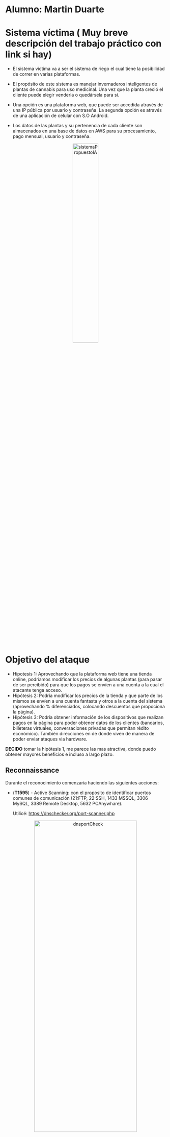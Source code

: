 # Alumno: Martin Duarte

# Sistema víctima ( Muy breve descripción del trabajo práctico con link si hay)

- El sistema víctima va a ser el sistema de riego el cual tiene la posibilidad de correr en varias plataformas.

- El propósito de este sistema es manejar invernaderos inteligentes de plantas de cannabis para uso medicinal. Una vez que la planta creció el cliente puede elegir venderla o quedársela para sí.

- Una opción es una plataforma web, que puede ser accedida através de una IP pública por usuario y contraseña. La segunda opción es através de una aplicación de celular con S.O Android. 
- Los datos de las plantas y su pertenencia de cada cliente son almacenados en una base de datos en AWS para su procesamiento, pago mensual, usuario y contraseña. 

<center><img src="sistemaPropuestoIA.png" alt="sistemaPropuestoIA" width="40%"/></center>


# Objetivo del ataque
- Hipotesis 1: Aprovechando que la plataforma web tiene una tienda online, podríamos modificar los precios de algunas plantas (para pasar de ser percibido) para que los pagos se envíen a una cuenta a la cual el atacante tenga acceso.
- Hipótesis 2: Podría modificar los precios de la tienda y que parte de los mismos se envíen a una cuenta fantasta y otros a la cuenta del sistema (aprovechando % diferenciados, colocando descuentos que propociona la página).
- Hipótesis 3: Podría obtener información de los dispositivos que realizan pagos en la página para poder obtener datos de los clientes (bancarios, billeteras virtuales, conversaciones privadas que permitan rédito económico). También direcciones en de donde viven de manera de poder enviar ataques via hardware. 

**DECIDO** tomar la hipótesis 1, me parece las mas atractiva, donde puedo obtener mayores beneficios e incluso a largo plazo.

## Reconnaissance

Durante el reconocimiento comenzaría haciendo las siguientes acciones:

- (**T1595**) - Active Scanning: con el propósito de identificar puertos comunes de comunicación (21:FTP, 22:SSH, 1433 MSSQL, 3306 MySQL, 3389 Remote Desktop, 5632 PCAnywhare).

    Utilicé: https://dnschecker.org/port-scanner.php

<center><img src="dnsportCheck.png" alt="dnsportCheck" width="80%" height="50%"/></center>

- **(T1593.001)** Search Open Websites/Domains:
    - **(T1593.001) - Social Media**: Redes sociales que se encuentren en el sitio, búsqueda de seguidores, empleados o incluso dueños. 

    <center><img src="SocialMedia.png" alt="SocialMedia" width="80%" height="50%"/></center>

    - **(T1591.001) - Determine Physical Locations**: Lugares donde pudieran se pudieran encontrar los activos.

    <center><img src="Social-Facebook.png" alt="Social-Facebook" width="80%" height="50%"/></center>


- **(T1597) - Search Closed Sources**:
    - **(T1597.002)** Purchase Technical Data: con el objetivo de conocer el circuito de compra y poder obtener cuentas a las cuales se gira el dinero, CUIT, CUIL, entidades bancarias haría una compra de algún elemento de la tienda.
    

## Weaponization
### Acceso a los recursos: 

De manera de no ser detectado, comenzaría el registro en la página web con un email temporal obtenido de: 

https://temp-mail.org/en/

Y una red VPN que me permita que el ataque no pueda ser rastreado. Usaría TOR:

https://www.torproject.org/

De esta manera puedo no usar una cuenta personal, ni tampoco tener que crear una con datos falsos.

## Delivery
Luego del reconocimiento, se pudo encontrar una vulnerabilidad que permitirá inyectar un "_skimmer_".

El _skimmer_ está diseñado para interceptar los datos del formulario de compra, modificar el precio de la planta y la cuenta de destino del pago antes de que se envíe al servidor.

De manera de tener mayor probabilidad de éxito se logra incorporar el skimmer en estas tres variantes de la página a atacar: 

- **[T1189]  - Drive-by Compromise:** Se inyecta un script que captura los datos del pago de los clientes. ¿Cómo? 
    - **[T1583.008]**: Se contratan ads maliciosos que aparecen en la misma página (se depende que el usuario entre por error).    
- **[T1566] - Phishing:** Se envían varios correos electrónicos con la intención de que los empleados/clientes/conocidos del local hagan click simulando el origen ser la página atacada, ofreciendo acciones como nuevas funcionalidades o actualizaciones disponibles.
    - **(T1566.002 - Spearphishing Link):** Entre   los links que puedo enviar en el __Phishing__ el atacante se esconde en algunas particularidades como aprovechar el esquema de URL como la aceptación de formatos de nombre de host basados en números enteros o hexadecimales y el descarte automático de texto antes de un símbolo "@".
    Ejemplo, **hxxp://google.com@1157586937**

- **(T1105) - Ingress Tool Transfer** : Después de obtener acceso inicial (por ejemplo, a través del spearphishing), el atacante transfiere el script de manipulación de pagos al servidor web de la aplicación por métodos:

    **Windows**: copy o finger.

    **Linux**: curl, scp, sftp.

## Exploitation

Por medio de la fase de **Delivery** se consiguieron credenciales de un administrador o empleado con acceso a la gestión de la tienda online.

- **(T1078) - Valid Accounts**: El atacante utiliza las credenciales válidas que obtuvo a través de phishing para autenticarse en la plataforma de administración de la tienda.

- **(T1087.001) - Account Discovery**: El atacante explora los permisos de la cuenta robada para determinar qué acciones puede realizar. Descubre que la cuenta tiene acceso a la base de datos de productos y a la configuración de pagos.

## Installation
Al tener las credenciales comprometidas, como atacante puede utilizar la técnica: 

**(T1546.002) - Event Triggered Execution: Image File Execution Options Injection:** De manera de poder persistir el código malicioso, se configura una tarea programada del sistema para verificar la existencia del script. 
Si el script se encuentra en el sistema, no se hace nada, en caso de no estar en el lugar esperado, se desencadena una re-instalación del script como un proceso de inicio del sistema operativo. 

Opcional: Se buscaría programar el script para ejecutarse al mismo tiempo que se hacen las actualizaciones de paquetes de software, por ejemplo __"Windows Update"__ o al momento de ejecutar **"apt-upgrade"** en Linux. De esta manera sería menos probable ser detectado.



## Command & Control

Después de que un cliente introduce sus datos en el formulario de pago, el skimmer envía una solicitud **HTTP POST** a un dominio controlado por el atacante. 

Esta solicitud contiene los datos de la tarjeta de crédito, el valor real del producto y el nuevo precio manipulado.

 La URL utilizada para esta comunicación puede estar disfrazada para que parezca una solicitud normal a una imagen, un script de análisis o un recurso de la tienda, como 
 
 __"canabis.shop.com/data/analytics.js"__

## Actions on Objetives